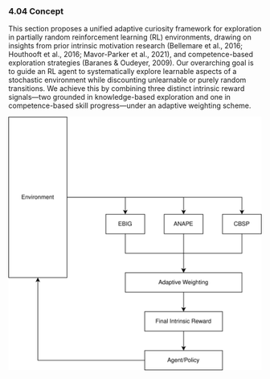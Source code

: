 ### 4.04 Concept

This section proposes a unified adaptive curiosity framework for exploration in partially random reinforcement learning (RL) environments, drawing on insights from prior intrinsic motivation research (Bellemare et al., 2016; Houthooft et al., 2016; Mavor-Parker et al., 2021), and competence-based exploration strategies (Baranes & Oudeyer, 2009). Our overarching goal is to guide an RL agent to systematically explore learnable aspects of a stochastic environment while discounting unlearnable or purely random transitions. We achieve this by combining three distinct intrinsic reward signals—two grounded in knowledge-based exploration and one in competence-based skill progress—under an adaptive weighting scheme.

<div align="center">

![Conceptual Framework](assets/figures/4.1_conceptual_framework.svg)

</div>
